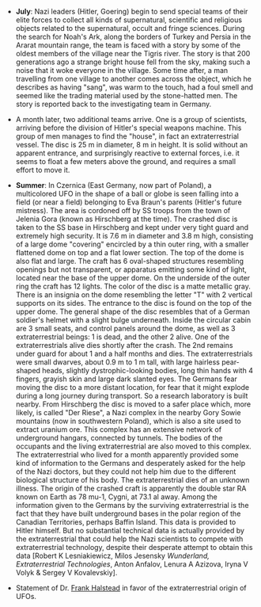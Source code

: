 ﻿

-   **July**: Nazi leaders (Hitler, Goering) begin to send special teams
    of their elite forces to collect all kinds of supernatural,
    scientific and religious objects related to the supernatural,
    occult and fringe sciences. During the search for Noah's Ark,
    along the borders of Turkey and Persia in the Ararat mountain
    range, the team is faced with a story by some of the oldest
    members of the village near the Tigris river. The story is that
    200 generations ago a strange bright house fell from the sky,
    making such a noise that it woke everyone in the village. Some
    time after, a man travelling from one village to another comes
    across the object, which he describes as having "sang", was
    warm to the touch, had a foul smell and seemed like the
    trading material used by the stone-hatted men. The story is
    reported back to the investigating team in Germany.


- A month later, two additional teams arrive. One is a group of scientists, arriving before the division of Hitler's special weapons machine. This group of men manages to find the "house", in fact an extraterrestrial vessel. The disc is 25 m in diameter, 8 m in height. It is solid without an apparent entrance, and surprisingly reactive to external forces, i.e. it seems to float a few meters above the ground, and requires a small effort to move it.

- **Summer**: In Czernica (East Germany, now part of Poland), a multicolored UFO in the shape of a ball or globe is seen falling into a field (or near a field) belonging to Eva Braun's parents (Hitler's future mistress). The area is cordoned off by SS troops from the town of Jelenia Gora (known as Hirschberg at the time). The crashed disc is taken to the SS base in Hirschberg and kept under very tight guard and extremely high security. It is 7.6 m in diameter and 3.8 m high, consisting of a large dome "covering" encircled by a thin outer ring, with a smaller flattened dome on top and a flat lower section. The top of the dome is also flat and large. The craft has 6 oval-shaped structures resembling openings but not transparent, or apparatus emitting some kind of light, located near the base of the upper dome. On the underside of the outer ring the craft has 12 lights. The color of the disc is a matte metallic gray. There is an insignia on the dome resembling the letter "T" with 2 vertical supports on its sides. The entrance to the disc is found on the top of the upper dome. The general shape of the disc resembles that of a German soldier's helmet with a slight bulge underneath. Inside the circular cabin are 3 small seats, and control panels around the dome, as well as 3 extraterrestrial beings: 1 is dead, and the other 2 alive. One of the extraterrestrials alive dies shortly after the crash. The 2nd remains under guard for about 1 and a half months and dies. The extraterrestrials were small dwarves, about 0.9 m to 1 m tall, with large hairless pear-shaped heads, slightly dystrophic-looking bodies, long thin hands with 4 fingers, grayish skin and large dark slanted eyes. The Germans fear moving the disc to a more distant location, for fear that it might explode during a long journey during transport. So a research laboratory is built nearby. From Hirschberg the disc is moved to a safer place which, more likely, is called "Der Riese", a Nazi complex in the nearby Gory Sowie mountains (now in southwestern Poland), which is also a site used to extract uranium ore. This complex has an extensive network of underground hangars, connected by tunnels. The bodies of the occupants and the living extraterrestrial are also moved to this complex. The extraterrestrial who lived for a month apparently provided some kind of information to the Germans and desperately asked for the help of the Nazi doctors, but they could not help him due to the different biological structure of his body. The extraterrestrial dies of an unknown illness. The origin of the crashed craft is apparently the double star RA known on Earth as 78 mu-1, Cygni, at 73.1 al away. Among the information given to the Germans by the surviving extraterrestrial is the fact that they have built underground bases in the polar region of the Canadian Territories, perhaps Baffin Island. This data is provided to Hitler himself. But no substantial technical data is actually provided by the extraterrestrial that could help the Nazi scientists to compete with extraterrestrial technology, despite their desperate attempt to obtain this data [Robert K Lesniakiewicz, Milos Jesensky *Wunderland, Extraterrestrial Technologies*, Anton Anfalov, Lenura A Azizova, Iryna V Volyk & Sergey V Kovalevskiy].


-   Statement of Dr. [Frank Halstead](scientifiques.html#HalsteadFrank) in favor of the extraterrestrial origin of UFOs.
